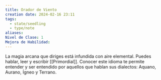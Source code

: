 ```yaml
---
title: Orador de Viento
creation date: 2024-02-16 23:11
tags:
  - state/seedling
  - type/note
aliases: 
Nivel de Clase: 1
Mejora de Habilidad:
---
```

La magia arcana que diriges está infundida con aire elemental. Puedes hablar, leer y escribir
[[Primordial]]. Conocer este idioma te permite entender y ser entendido por aquellos que hablan sus
dialectos: Aquano, Aurano, Ígneo y Terrano.
